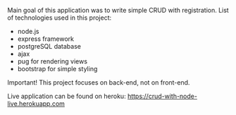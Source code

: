 Main goal of this application was to write simple CRUD with registration. List of technologies used in this project:
- node.js
- express framework
- postgreSQL database
- ajax
- pug for rendering views
- bootstrap for simple styling

Important! This project focuses on back-end, not on front-end.

Live application can be found on heroku: https://crud-with-node-live.herokuapp.com
